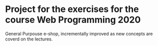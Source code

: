 # Project for the exercises for the course Web Programming 2020 

General Purpouse e-shop, incrementally improved as new concepts are coverd on the lectures.
